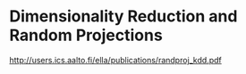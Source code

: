 # Dimensionality Reduction and Random Projections
http://users.ics.aalto.fi/ella/publications/randproj_kdd.pdf
